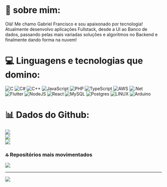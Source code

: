 # 💫 sobre mim:
Olá! Me chamo Gabriel Francisco e sou apaixonado por tecnologia! <br>Atualmente desenvolvo aplicações Fullstack, desde a UI ao Banco de dados, passando pelas mais variadas soluções e algoritmos no Backend e finalmente dando forma na nuvem!<br>


# 💻 Linguagens e tecnologias que domino:
![C](https://img.shields.io/badge/c-%2300599C.svg?style=for-the-badge&logo=c&logoColor=white) ![C#](https://img.shields.io/badge/c%23-%23239120.svg?style=for-the-badge&logo=c-sharp&logoColor=white) ![C++](https://img.shields.io/badge/c++-%2300599C.svg?style=for-the-badge&logo=c%2B%2B&logoColor=white) ![JavaScript](https://img.shields.io/badge/javascript-%23323330.svg?style=for-the-badge&logo=javascript&logoColor=%23F7DF1E) ![PHP](https://img.shields.io/badge/php-%23777BB4.svg?style=for-the-badge&logo=php&logoColor=white) ![TypeScript](https://img.shields.io/badge/typescript-%23007ACC.svg?style=for-the-badge&logo=typescript&logoColor=white) ![AWS](https://img.shields.io/badge/AWS-%23FF9900.svg?style=for-the-badge&logo=amazon-aws&logoColor=white) ![.Net](https://img.shields.io/badge/.NET-5C2D91?style=for-the-badge&logo=.net&logoColor=white) ![Flutter](https://img.shields.io/badge/Flutter-%2302569B.svg?style=for-the-badge&logo=Flutter&logoColor=white) ![NodeJS](https://img.shields.io/badge/node.js-6DA55F?style=for-the-badge&logo=node.js&logoColor=white) ![React](https://img.shields.io/badge/react-%2320232a.svg?style=for-the-badge&logo=react&logoColor=%2361DAFB) ![MySQL](https://img.shields.io/badge/mysql-%2300f.svg?style=for-the-badge&logo=mysql&logoColor=white) ![Postgres](https://img.shields.io/badge/postgres-%23316192.svg?style=for-the-badge&logo=postgresql&logoColor=white) ![LINUX](https://img.shields.io/badge/Linux-FCC624?style=for-the-badge&logo=linux&logoColor=black) ![Arduino](https://img.shields.io/badge/-Arduino-00979D?style=for-the-badge&logo=Arduino&logoColor=white)
# 📊 Dados do Github:
![](https://github-readme-stats.vercel.app/api?username=gabeFrancisco&theme=dark&hide_border=true&include_all_commits=true&count_private=true)<br/>
![](https://github-readme-streak-stats.herokuapp.com/?user=gabeFrancisco&theme=dark&hide_border=true)<br/>
![](https://github-readme-stats.vercel.app/api/top-langs/?username=gabeFrancisco&theme=dark&hide_border=true&include_all_commits=true&count_private=true&layout=compact)

### 🔝 Repositórios mais movimentados
![](https://github-contributor-stats.vercel.app/api?username=gabeFrancisco&limit=5&theme=dark&combine_all_yearly_contributions=true)

---
[![](https://visitcount.itsvg.in/api?id=gabeFrancisco&icon=8&color=1)](https://visitcount.itsvg.in)

<!-- Proudly created with GPRM ( https://gprm.itsvg.in ) -->
